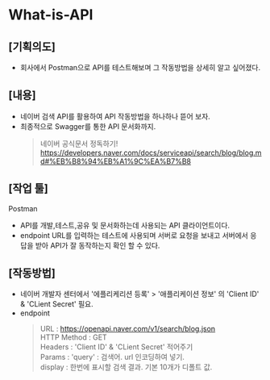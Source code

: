 # What-is-API
## [기획의도]
- 회사에서 Postman으로 API를 테스트해보며 그 작동방법을 상세히 알고 싶어졌다.

## [내용]
- 네이버 검색 API를 활용하여 API 작동방법을 하나하나 뜯어 보자.
- 최종적으로 Swagger를 통한 API 문서화까지.
  > 네이버 공식문서 정독하기!   
  > https://developers.naver.com/docs/serviceapi/search/blog/blog.md#%EB%B8%94%EB%A1%9C%EA%B7%B8

## [작업 툴]
Postman   
- API를 개발,테스트,공유 및 문서화하는데 사용되는 API 클라이언트이다.
- endpoint URL를 입력하는 테스트에 사용되며 서버로 요청을 보내고 서버에서 응답을 받아 API가 잘 동작하는지 확인 할 수 있다.

## [작동방법]
- 네이버 개발자 센터에서 '에플리케리션 등록' > '애플리케이션 정보' 의 'Client ID' & 'CLient Secret' 필요.
- endpoint
  > URL : https://openapi.naver.com/v1/search/blog.json   
  > HTTP Method : GET   
  > Headers : 'Client ID' & 'CLient Secret' 적어주기   
  > Params : 'query' : 검색어. url 인코딩하여 넣기.   
             display : 한번에 표시할 검색 결과. 기본 10개가 디폴트 값.
  >  
